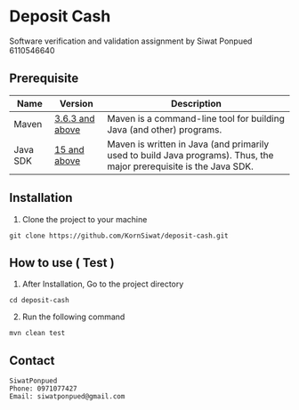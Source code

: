 # Deposit Cash

Software verification and validation assignment by Siwat Ponpued 6110546640

## Prerequisite

| Name     | Version                                                                        | Description                                                                                                         |
| -------- | ------------------------------------------------------------------------------ | ------------------------------------------------------------------------------------------------------------------- |
| Maven    | [3.6.3 and above](https://maven.apache.org/download.cgi)                       | Maven is a command-line tool for building Java (and other) programs.                                                |
| Java SDK | [15 and above](https://www.oracle.com/java/technologies/javase-downloads.html) | Maven is written in Java (and primarily used to build Java programs). Thus, the major prerequisite is the Java SDK. |

## Installation

1) Clone the project to your machine

``` 
git clone https://github.com/KornSiwat/deposit-cash.git
```

## How to use ( Test )

1) After Installation, Go to the project directory

``` 
cd deposit-cash
```

2) Run the following command
```
mvn clean test
```

## Contact

    SiwatPonpued
    Phone: 0971077427
    Email: siwatponpued@gmail.com
